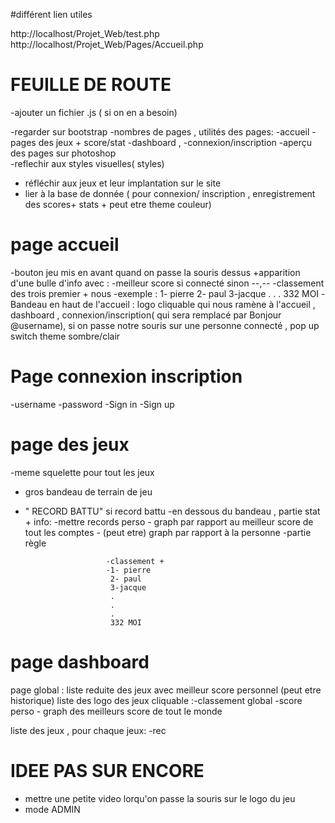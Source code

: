 #différent lien utiles 

http://localhost/Projet_Web/test.php
http://localhost/Projet_Web/Pages/Accueil.php 
       


# FEUILLE DE ROUTE 

-ajouter un fichier .js ( si on en a besoin)

-regarder sur bootstrap
-nombres de pages , utilités des pages:
        -accueil
        -pages des jeux + score/stat
        -dashboard , 
        -connexion/inscription
-aperçu des pages sur photoshop        
-reflechir aux styles visuelles( styles)

- réfléchir aux jeux et leur implantation sur le site 
- lier à la base de donnée ( pour connexion/ inscription , enregistrement des scores+ stats + peut etre theme couleur)



# page accueil
-bouton jeu mis en avant quand on passe la souris dessus 
                                                        +apparition d'une bulle d'info avec :
                                                            -meilleur score si connecté sinon --,--
                                                            -classement des trois premier + nous
                                                                        -exemple : 1- pierre
                                                                                   2- paul
                                                                                   3-jacque
                                                                                   .
                                                                                   .
                                                                                   .
                                                                                   332 MOI
-Bandeau en haut de l'accueil : logo cliquable qui nous ramène à l'accueil , dashboard , connexion/inscription( qui sera remplacé par Bonjour @username),
si on passe notre souris sur une personne connecté , pop up switch theme sombre/clair

# Page connexion inscription
-username
-password
-Sign in
-Sign up

# page des jeux
-meme squelette pour tout les jeux 
- gros bandeau de terrain de jeu
+ " RECORD BATTU" si record battu
-en dessous du bandeau , partie stat + info:
                        -mettre records perso
                        - graph par rapport au meilleur score de tout les comptes 
                        - (peut etre) graph par rapport à la personne 
                        -partie règle

                        -classement +
                        -1- pierre
                         2- paul
                         3-jacque
                         .
                         .
                         .
                         332 MOI

# page dashboard
page global : liste reduite des jeux avec meilleur score personnel 
              (peut etre historique)
              liste des logo des jeux cliquable 
              :-classement global
               -score perso
               - graph des meilleurs score de tout le monde

 liste des jeux , pour chaque jeux:
 -rec

# IDEE PAS SUR ENCORE

- mettre une petite video lorqu'on passe la souris sur le logo du jeu 
- mode ADMIN

                                                                                    